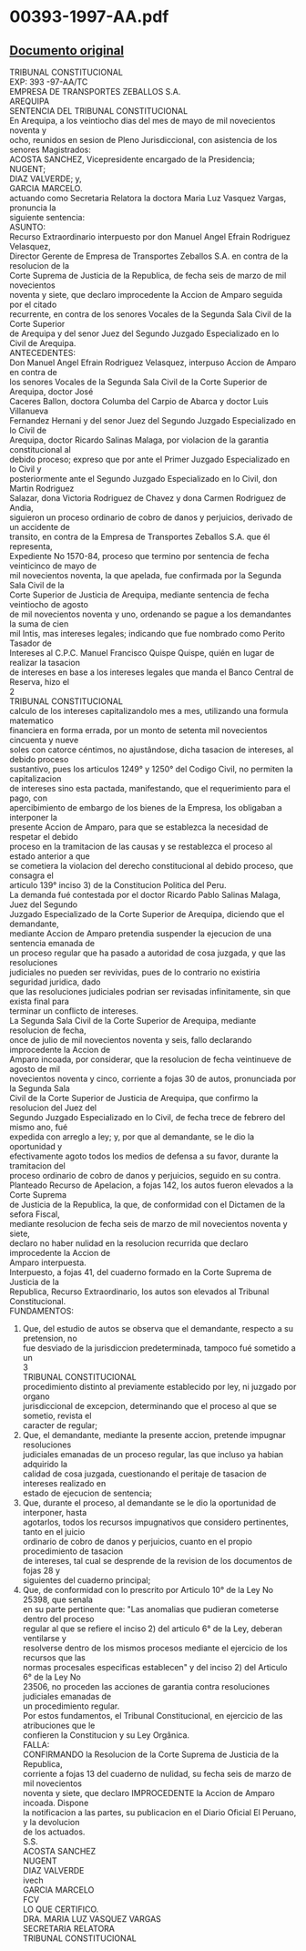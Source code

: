 
00393-1997-AA.pdf
=================
  
[Documento original](https://tc.gob.pe/jurisprudencia/1998/00393-1997-AA.pdf)  
---  
TRIBUNAL CONSTITUCIONAL  
EXP: 393 -97-AA/TC  
EMPRESA DE TRANSPORTES ZEBALLOS S.A.  
AREQUIPA  
SENTENCIA DEL TRIBUNAL CONSTITUCIONAL  
En Arequipa, a los veintiocho dias del mes de mayo de mil novecientos noventa y  
ocho, reunidos en sesion de Pleno Jurisdiccional, con asistencia de los senores Magistrados:  
ACOSTA SANCHEZ, Vicepresidente encargado de la Presidencia;  
NUGENT;  
DIAZ VALVERDE; y,  
GARCIA MARCELO.  
actuando como Secretaria Relatora la doctora Maria Luz Vasquez Vargas, pronuncia la  
siguiente sentencia:  
ASUNTO:  
Recurso Extraordinario interpuesto por don Manuel Angel Efrain Rodriguez Velasquez,  
Director Gerente de Empresa de Transportes Zeballos S.A. en contra de la resolucion de la  
Corte Suprema de Justicia de la Republica, de fecha seis de marzo de mil novecientos  
noventa y siete, que declaro improcedente la Accion de Amparo seguida por el citado  
recurrente, en contra de los senores Vocales de la Segunda Sala Civil de la Corte Superior  
de Arequipa y del senor Juez del Segundo Juzgado Especializado en lo Civil de Arequipa.  
ANTECEDENTES:  
Don Manuel Angel Efrain Rodriguez Velasquez, interpuso Accion de Amparo en contra de  
los senores Vocales de la Segunda Sala Civil de la Corte Superior de Arequipa, doctor José  
Caceres Ballon, doctora Columba del Carpio de Abarca y doctor Luis Villanueva  
Fernandez Hernani y del senor Juez del Segundo Juzgado Especializado en lo Civil de  
Arequipa, doctor Ricardo Salinas Malaga, por violacion de la garantia constitucional al  
debido proceso; expreso que por ante el Primer Juzgado Especializado en lo Civil y  
posteriormente ante el Segundo Juzgado Especializado en lo Civil, don Martin Rodriguez  
Salazar, dona Victoria Rodriguez de Chavez y dona Carmen Rodriguez de Andia,  
siguieron un proceso ordinario de cobro de danos y perjuicios, derivado de un accidente de  
transito, en contra de la Empresa de Transportes Zeballos S.A. que él representa,  
Expediente No 1570-84, proceso que termino por sentencia de fecha veinticinco de mayo de  
mil novecientos noventa, la que apelada, fue confirmada por la Segunda Sala Civil de la  
Corte Superior de Justicia de Arequipa, mediante sentencia de fecha veintiocho de agosto  
de mil novecientos noventa y uno, ordenando se pague a los demandantes la suma de cien  
mil Intis, mas intereses legales; indicando que fue nombrado como Perito Tasador de  
Intereses al C.P.C. Manuel Francisco Quispe Quispe, quién en lugar de realizar la tasacion  
de intereses en base a los intereses legales que manda el Banco Central de Reserva, hizo el  
2  
TRIBUNAL CONSTITUCIONAL  
calculo de los intereses capitalizandolo mes a mes, utilizando una formula matematico  
financiera en forma errada, por un monto de setenta mil novecientos cincuenta y nueve  
soles con catorce céntimos, no ajustândose, dicha tasacion de intereses, al debido proceso  
sustantivo, pues los articulos 1249° y 1250° del Codigo Civil, no permiten la capitalizacion  
de intereses sino esta pactada, manifestando, que el requerimiento para el pago, con  
apercibimiento de embargo de los bienes de la Empresa, los obligaban a interponer la  
presente Accion de Amparo, para que se establezca la necesidad de respetar el debido  
proceso en la tramitacion de las causas y se restablezca el proceso al estado anterior a que  
se cometiera la violacion del derecho constitucional al debido proceso, que consagra el  
articulo 139° inciso 3) de la Constitucion Politica del Peru.  
La demanda fué contestada por el doctor Ricardo Pablo Salinas Malaga, Juez del Segundo  
Juzgado Especializado de la Corte Superior de Arequipa, diciendo que el demandante,  
mediante Accion de Amparo pretendia suspender la ejecucion de una sentencia emanada de  
un proceso regular que ha pasado a autoridad de cosa juzgada, y que las resoluciones  
judiciales no pueden ser revividas, pues de lo contrario no existiria seguridad juridica, dado  
que las resoluciones judiciales podrian ser revisadas infinitamente, sin que exista final para  
terminar un conflicto de intereses.  
La Segunda Sala Civil de la Corte Superior de Arequipa, mediante resolucion de fecha,  
once de julio de mil novecientos noventa y seis, fallo declarando improcedente la Accion de  
Amparo incoada, por considerar, que la resolucion de fecha veintinueve de agosto de mil  
novecientos noventa y cinco, corriente a fojas 30 de autos, pronunciada por la Segunda Sala  
Civil de la Corte Superior de Justicia de Arequipa, que confirmo la resolucion del Juez del  
Segundo Juzgado Especializado en lo Civil, de fecha trece de febrero del mismo ano, fué  
expedida con arreglo a ley; y, por que al demandante, se le dio la oportunidad y  
efectivamente agoto todos los medios de defensa a su favor, durante la tramitacion del  
proceso ordinario de cobro de danos y perjuicios, seguido en su contra.  
Planteado Recurso de Apelacion, a fojas 142, los autos fueron elevados a la Corte Suprema  
de Justicia de la Republica, la que, de conformidad con el Dictamen de la sefora Fiscal,  
mediante resolucion de fecha seis de marzo de mil novecientos noventa y siete,  
declaro no haber nulidad en la resolucion recurrida que declaro improcedente la Accion de  
Amparo interpuesta.  
Interpuesto, a fojas 41, del cuaderno formado en la Corte Suprema de Justicia de la  
Republica, Recurso Extraordinario, los autos son elevados al Tribunal Constitucional.  
FUNDAMENTOS:  
1. Que, del estudio de autos se observa que el demandante, respecto a su pretension, no  
fue desviado de la jurisdiccion predeterminada, tampoco fué sometido a un  
3  
TRIBUNAL CONSTITUCIONAL  
procedimiento distinto al previamente establecido por ley, ni juzgado por organo  
jurisdiccional de excepcion, determinando que el proceso al que se sometio, revista el  
caracter de regular;  
2. Que, el demandante, mediante la presente accion, pretende impugnar resoluciones  
judiciales emanadas de un proceso regular, las que incluso ya habian adquirido la  
calidad de cosa juzgada, cuestionando el peritaje de tasacion de intereses realizado en  
estado de ejecucion de sentencia;  
3. Que, durante el proceso, al demandante se le dio la oportunidad de interponer, hasta  
agotarlos, todos los recursos impugnativos que considero pertinentes, tanto en el juicio  
ordinario de cobro de danos y perjuicios, cuanto en el propio procedimiento de tasacion  
de intereses, tal cual se desprende de la revision de los documentos de fojas 28 y  
siguientes del cuaderno principal;  
4. Que, de conformidad con lo prescrito por Articulo 10° de la Ley No 25398, que senala  
en su parte pertinente que: "Las anomalias que pudieran cometerse dentro del proceso  
regular al que se refiere el inciso 2) del articulo 6° de la Ley, deberan ventilarse y  
resolverse dentro de los mismos procesos mediante el ejercicio de los recursos que las  
normas procesales especificas establecen" y del inciso 2) del Articulo 6° de la Ley No  
23506, no proceden las acciones de garantia contra resoluciones judiciales emanadas de  
un procedimiento regular.  
Por estos fundamentos, el Tribunal Constitucional, en ejercicio de las atribuciones que le  
confieren la Constitucion y su Ley Orgânica.  
FALLA:  
CONFIRMANDO la Resolucion de la Corte Suprema de Justicia de la Republica,  
corriente a fojas 13 del cuaderno de nulidad, su fecha seis de marzo de mil novecientos  
noventa y siete, que declaro IMPROCEDENTE la Accion de Amparo incoada. Dispone  
la notificacion a las partes, su publicacion en el Diario Oficial El Peruano, y la devolucion  
de los actuados.  
S.S.  
ACOSTA SANCHEZ  
NUGENT  
DIAZ VALVERDE  
ivech  
GARCIA MARCELO  
FCV  
LO QUE CERTIFICO.  
DRA. MARIA LUZ VASQUEZ VARGAS  
SECRETARIA RELATORA  
TRIBUNAL CONSTITUCIONAL